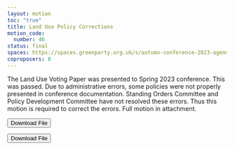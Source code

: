 ```yaml
---
layout: motion
toc: "true"
title: Land Use Policy Corrections
motion_code:
  number: 46
status: final
spaces: https://spaces.greenparty.org.uk/s/autumn-conference-2023-agenda-forum/post/post/view?id=10950
coproposers: 0
---
```

The Land Use Voting Paper was presented to Spring 2023 conference. This was passed. Due to administrative errors, some policies were not properly presented in conference documentation. Standing Orders Committee and Policy Development Committee have not resolved these errors. Thus this motion is required to correct the errors. Full motion in attachment.

<a href="/files/land-use-policy-corrections-v1.0-for-first-agenda.docx"><button class="btn btn-secondary download-link">Download File</button></a>

<a href="/files/land-use-b01-minor-change-request-v2.docx"><button class="btn btn-secondary download-link">Download File</button></a>